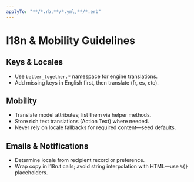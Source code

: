 ```yaml
---
applyTo: "**/*.rb,**/*.yml,**/*.erb"
---
```

# I18n & Mobility Guidelines

## Keys & Locales
- Use `better_together.*` namespace for engine translations.
- Add missing keys in English first, then translate (fr, es, etc).

## Mobility
- Translate model attributes; list them via helper methods.
- Store rich text translations (Action Text) where needed.
- Never rely on locale fallbacks for required content—seed defaults.

## Emails & Notifications
- Determine locale from recipient record or preference.
- Wrap copy in I18n.t calls; avoid string interpolation with HTML—use `%{}` placeholders.
